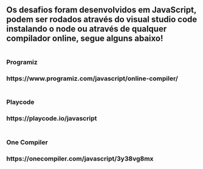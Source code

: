 <h2>Os desafios foram desenvolvidos em JavaScript, podem ser rodados através do visual studio code instalando o node ou através de qualquer compilador online, segue alguns abaixo!<h1>

<h3>Programiz<h3>
  https://www.programiz.com/javascript/online-compiler/ <br/><br/>
<h3>Playcode<h3>  
  https://playcode.io/javascript <br/><br/>
<h3>One Compiler<h3>  
  https://onecompiler.com/javascript/3y38vg8mx

